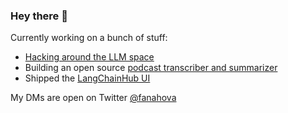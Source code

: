 ### Hey there 👋

Currently working on a bunch of stuff:
- [Hacking around the LLM space](https://github.com/FanaHOVA/cookbooks)
- Building an open source [podcast transcriber and summarizer](https://github.com/FanaHOVA/podcast-summarizer)
- Shipped the [LangChainHub UI](https://github.com/FanaHOVA/langchain-hub-ui)

My DMs are open on Twitter [@fanahova](https://twitter.com/fanahova)
